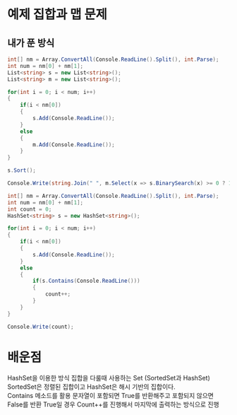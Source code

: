 # 예제 집합과 맵 문제

## 내가 푼 방식
``` cs
int[] nm = Array.ConvertAll(Console.ReadLine().Split(), int.Parse);
int num = nm[0] + nm[1];
List<string> s = new List<string>();
List<string> m = new List<string>();

for(int i = 0; i < num; i++)
{
    if(i < nm[0])
    {
        s.Add(Console.ReadLine());
    }
    else
    {
        m.Add(Console.ReadLine());
    }
}

s.Sort();

Console.Write(string.Join(" ", m.Select(x => s.BinarySearch(x) >= 0 ? 1 : 0).Sum()));
```

```cs
int[] nm = Array.ConvertAll(Console.ReadLine().Split(), int.Parse);
int num = nm[0] + nm[1];
int count = 0;
HashSet<string> s = new HashSet<string>();

for(int i = 0; i < num; i++)
{
    if(i < nm[0])
    {
        s.Add(Console.ReadLine());
    }
    else
    {
        if(s.Contains(Console.ReadLine()))
        {
            count++;
        }
    }
}

Console.Write(count);
```
# 배운점
HashSet을 이용한 방식 집합을 다룰때 사용하는 Set (SortedSet과 HashSet)  
SortedSet은 정렬된 집합이고 HashSet은 해시 기반의 집합이다.  
Contains 메소드를 활용 문자열이 포함되면 True를 반환해주고 포함되지 않으면 False를 반환 True일 경우 Count++를 진행해서 마지막에 출력하는 방식으로 진행  

